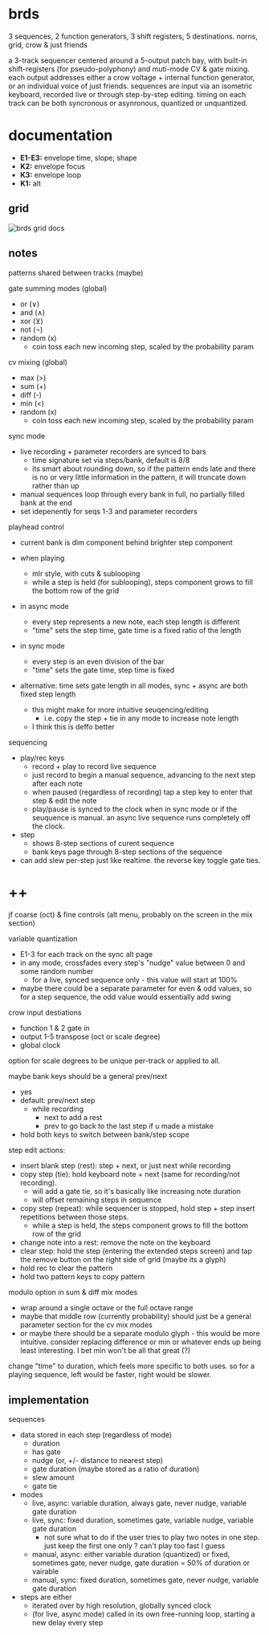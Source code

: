 # brds

3 sequences, 2 function generators, 3 shift registers, 5 destinations. norns, grid, crow & just friends

a 3-track sequencer centered around a 5-output patch bay, with built-in shift-registers (for pseudo-polyphony) and muti-mode CV & gate mixing. each output addresses either a crow voltage + internal function generator, or an individual voice of just friends. sequences are input via an isometric keyboard, recorded live or through step-by-step editing. timing on each track can be both syncronous or asynronous, quantized or unquantized.

# documentation

- **E1-E3:** envelope time, slope, shape
- **K2:** envelope focus
- **K3:** envelope loop
- **K1:** alt

## grid

![brds grid docs](doc/brds.png)

## notes

patterns shared between tracks (maybe)

gate summing modes (global)
- or (∨)
- and (∧)
- xor (⊻)
- not (¬)
- random (x)
  - coin toss each new incoming step, scaled by the probability param

cv mixing (global)
- max (>)
- sum (+)
- diff (-)
- min (<)
- random (x)
  - coin toss each new incoming step, scaled by the probability param

sync mode
- live recording + parameter recorders are synced to bars
  - time signature set via steps/bank, default is 8/8
  - its smart about rounding down, so if the pattern ends late and there is no or very little information in the pattern, it will truncate down rather than up
- manual sequences loop through every bank in full, no partially filled bank at the end
- set idepenently for seqs 1-3 and parameter recorders

playhead control
- current bank is dim component behind brighter step component
- when playing
  - mlr style, with cuts & sublooping
  - while a step is held (for sublooping), steps component grows to fill the bottom row of the grid
- in async mode
  - every step represents a new note, each step length is different
  - "time" sets the step time, gate time is a fixed ratio of the length
- in sync mode
  - every step is an even division of the bar
  - "time" sets the gate time, step time is fixed

- alternative: time sets gate length in all modes, sync + async are both fixed step length
  - this might make for more intuitive seuqencing/editing
    - i.e. copy the step + tie in any mode to increase note length
  - I think this is deffo better

sequencing
- play/rec keys
  - record + play to record live sequence
  - just record to begin a manual sequence, advancing to the next step after each note
  - when paused (regardless of recording) tap a step key to enter that step & edit the note
  - play/pause is synced to the clock when in sync mode or if the seuquence is manual. an async live sequence runs completely off the clock.
- step
  - shows 8-step sections of curent sequence
  - bank keys page through 8-step sections of the sequence
- can add slew per-step just like realtime. the reverse key toggle gate ties.

# ++

jf coarse (oct) & fine controls (alt menu, probably on the screen in the mix section)

variable quantization
- E1-3 for each track on the sync alt page
- in any mode, crossfades every step's "nudge" value between 0 and some random number
  - for a live, synced sequence only - this value will start at 100%
- maybe there could be a separate parameter for even & odd values, so for a step sequence, the odd value would essentially add swing

crow input destiations
- function 1 & 2 gate in
- output 1-5 transpose (oct or scale degree)
- global clock

option for scale degrees to be unique per-track or applied to all.

maybe bank keys should be a general prev/next
- yes
- default: prev/next step
  - while recording 
    - next to add a rest
    - prev to go back to the last step if u made a mistake
- hold both keys to switch between bank/step scope

step edit actions:
  - insert blank step (rest): step + next, or just next while recording
  - copy step (tie): hold keyboard note + next (same for recording/not recording). 
    - will add a gate tie, so it's basically like increasing note duration
    - will offset remaining steps in sequence
  - copy step (repeat): while sequencer is stopped, hold step + step insert repetitions between those steps. 
    - while a step is held, the steps component grows to fill the bottom row of the grid
  - change note into a rest: remove the note on the keyboard
  - clear step: hold the step (entering the extended steps screen) and tap the remove button on the right side of grid (maybe its a glyph)
  - hold rec to clear the pattern
  - hold two pattern keys to copy pattern

modulo option in sum & diff mix modes
- wrap around a single octave or the full octave range
- maybe that middle row (currently probability) should just be a general parameter section for the cv mix modes
- or maybe there should be a separate modulo glyph - this would be more intuitive. consider replacing difference or min or whatever ends up being least interesting. I bet min won't be all that great (?)

change "time" to duration, which feels more specific to both uses. so for a playing sequence, left would be faster, right would be slower.

## implementation

sequences
- data stored in each step (regardless of mode)
  - duration
  - has gate
  - nudge (or, +/- distance to nearest step)
  - gate duration (maybe stored as a ratio of duration)
  - slew amount
  - gate tie
- modes
  - live, async: variable duration, always gate, never nudge, variable gate duration
  - live, sync: fixed duration, sometimes gate, variable nudge, variable gate duration
    - not sure what to do if the user tries to play two notes in one step. just keep the first one only ? can't play too fast I guess
  - manual, async: either variable duration (quantized) or fixed, sometimes gate, never nudge, gate duration = 50% of duration or vairable
  - manual, sync: fixed duration, sometimes gate, never nudge, variable gate duration
- steps are either
  - iterated over by high resolution, globally synced clock
  - (for live, async mode) called in its own free-running loop, starting a new delay every step
